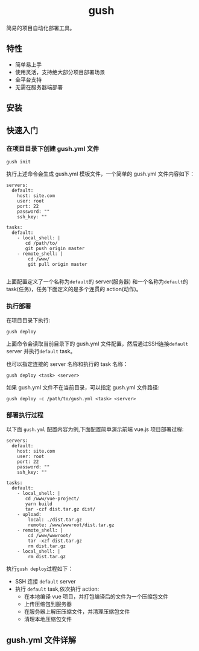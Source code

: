 <h1 align="center"> gush </h1>
简易的项目自动化部署工具。

## 特性
- 简单易上手
- 使用灵活，支持绝大部分项目部署场景
- 全平台支持
- 无需在服务器端部署


## 安装

## 快速入门

### 在项目目录下创建 gush.yml 文件
```
gush init
```
执行上述命令会生成 gush.yml 模板文件，一个简单的 gush.yml 文件内容如下：
```
servers:
  default:
    host: site.com
    user: root
    port: 22
    password: ""
    ssh_key: ""

tasks:
  default:
    - local_shell: |
       cd /path/to/
       git push origin master
    - remote_shell: |
        cd /www/
        git pull origin master
   
```
上面配置定义了一个名称为`default`的 server(服务器) 和一个名称为`default`的 task(任务)，任务下面定义的是多个连贯的 action(动作)。

### 执行部署
在项目目录下执行:
```
gush deploy
```
上面命令会读取当前目录下的 gush.yml 文件配置，然后通过SSH连接`default` server 并执行`default` task。

也可以指定连接的 server 名称和执行的 task 名称：
```
gush deploy <task> <server>
```

如果 gush.yml 文件不在当前目录，可以指定 gush.yml 文件路径:
```
gush deploy -c /path/to/gush.yml <task> <server>
```

### 部署执行过程
以下面 `gush.yml` 配置内容为例,下面配置简单演示前端 vue.js 项目部署过程:
```
servers:
  default:
    host: site.com
    user: root
    port: 22
    password: ""
    ssh_key: ""

tasks:
  default:
    - local_shell: |
       cd /www/vue-project/
       yarn build
       tar -czf dist.tar.gz dist/
    - upload:
        local: ./dist.tar.gz
        remote: /www/wwwroot/dist.tar.gz
    - remote_shell: |
        cd /www/wwwroot/
        tar -xzf dist.tar.gz
        rm dist.tar.gz
    - local_shell: |
        rm dist.tar.gz
```

执行`gush deploy`过程如下：
- SSH 连接 `default` server
- 执行 `default` task,依次执行 action:
    - 在本地编译 vue 项目，并打包编译后的文件为一个压缩包文件
    - 上传压缩包到服务器
    - 在服务器上解压压缩文件，并清理压缩包文件
    - 清理本地压缩包文件

## gush.yml 文件详解



